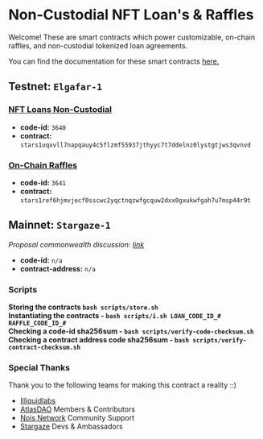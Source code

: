 # Non-Custodial NFT Loan's & Raffles
Welcome! These are smart contracts which power customizable, on-chain raffles, and non-custodial tokenized loan agreements. 

You can find the documentation for these smart contracts [here.](https://docs.atlasdao.zone/introduction/welcome)


<!-- |   Type                            |     Raffles   |   Loans   |
| --------------------------------- | --------| --------------|
|   *code-id*                       | `3630`  |`3631`|
| *contract-addr*                  | ``        |``| -->


## Testnet: `Elgafar-1`
### [NFT Loans Non-Custodial](./contracts/nft-loan/README.md)
- **code-id:** `3640`
- **contract:** `stars1uqxvll7napqauy4c5flzmf55937jthyyc7t7ddelnz0lystgtjws3qvnvd`

### [On-Chain Raffles](./contracts//raffles/README.md)
- **code-id:** `3641`
- **contract:** `stars1ref6hjmvjecf0sscwc2yqctnqzwfgcquw2dxx0gxukwfgah7u7msp44r9t`


## Mainnet: `Stargaze-1`
*Proposal commonwealth discussion: [link](https://commonwealth.im/stargaze/discussion/15181-whitelist-the-atlas-dao-app)*
- **code-id:** `n/a`
- **contract-address:** `n/a`


### Scripts 
**Storing the contracts `bash scripts/store.sh`**\
**Instantiating the contracts - `bash scripts/i.sh LOAN_CODE_ID_# RAFFLE_CODE_ID_#`**\
**Checking a code-id sha256sum - `bash scripts/verify-code-checksum.sh`**\
**Checking a contract address code sha256sum  - `bash scripts/verify-contract-checksum.sh`**

### Special Thanks
Thank you to the following teams for making this contract a reality ::)
* [Illiquidlabs](https://github.com/illiquidly)
* [AtlasDAO](https://atlasdao.zone) Members & Contributors
* [Nois Network](https://nois.network) Community Support
* [Stargaze](https://stargaze.zone) Devs & Ambassadors